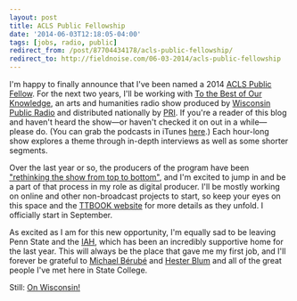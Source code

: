 ```yaml
--- 
layout: post 
title: ACLS Public Fellowship 
date: '2014-06-03T12:18:05-04:00' 
tags: [jobs, radio, public]
redirect_from: /post/87704434178/acls-public-fellowship/
redirect_to: http://fieldnoise.com/06-03-2014/acls-public-fellowship
---
```


I'm happy to finally announce that I've been named a 2014 [ACLS Public
Fellow](http://www.acls.org/research/publicfellows.aspx?id=7006). For
the next two years, I'll be working with [To the Best of Our
Knowledge](http://ttbook.org), an arts and humanities radio show
produced by [Wisconsin Public Radio](http://www.wpr.org/) and
distributed nationally by [PRI](http://www.pri.org/). If you're a reader
of this blog and haven't heard the show—or haven't checked it on out in
a while—please do. (You can grab the podcasts in iTunes
[here](https://itunes.apple.com/us/podcast/pri-to-best-our-knowledge/id471896367?mt=2).)
Each hour-long show explores a theme through in-depth interviews as well
as some shorter segments.

Over the last year or so, the producers of the program have been
["rethinking the show from top to
bottom"](http://www.current.org/2014/04/to-the-best-of-our-knowledge-a-weekend-staple-from-wisconsin-gets-makeover/),
and I'm excited to jump in and be a part of that process in my role as
digital producer. I'll be mostly working on online and other
non-broadcast projects to start, so keep your eyes on this space and the
[TTBOOK website](http://ttbook.org) for more details as they unfold. I
officially start in September.

As excited as I am for this new opportunity, I'm equally sad to be
leaving Penn State and the [IAH](http://iah.psu.edu/), which has been an
incredibly supportive home for the last year. This will always be the
place that gave me my first job, and I'll forever be grateful to
[Michael Bérubé](https://twitter.com/MichaelBerube1) and [Hester
Blum](https://twitter.com/HesterBlum) and all of the great people I've
met here in State College.

Still: [On Wisconsin!](http://archives.library.wisc.edu/uw-archives/exhibits/onwisconsin/songcontroversies.html)
